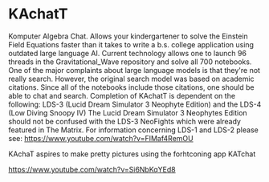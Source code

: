 # KAchatT
Komputer Algebra Chat.  Allows your kindergartener to solve the Einstein Field Equations faster than it takes to write a b.s. college application using outdated large language AI.
Current technology allows one to launch 96 threads in the Gravitational_Wave repository and solve all 700 notebooks.  One of the major complaints about large language models is that they're not really search.  However, the original search model was based on academic citations.   Since all of the notebooks include those citations, one should be able to chat and search.
Completion of KAchatT is dependent on the following:  LDS-3 (Lucid Dream Simulator 3 Neophyte Edition) and the LDS-4 (Low Diving Snoopy IV)
The Lucid Dream Simulator 3 Neophytes Edition should not be confused with the LDS-3 NeoFights which were already featured in The Matrix.
For information concerning LDS-1 and LDS-2 please see:
https://www.youtube.com/watch?v=FIMaf4RemOU

KAchaT aspires to make pretty pictures using the forhtconing app KATchat

https://www.youtube.com/watch?v=Si6NbKqYEd8

